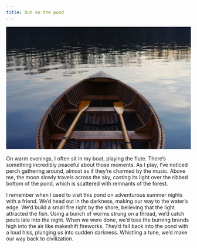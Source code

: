 ```yaml
---
title: Out on the pond
---
```


![Wooden rowboat with oars](/images/rowboat.jpg)

On warm evenings, I often sit in my boat, playing the flute. There’s something incredibly peaceful about those moments. As I play, I’ve noticed perch gathering around, almost as if they’re charmed by the music. Above me, the moon slowly travels across the sky, casting its light over the ribbed bottom of the pond, which is scattered with remnants of the forest.

I remember when I used to visit this pond on adventurous summer nights with a friend. We’d head out in the darkness, making our way to the water’s edge. We’d build a small fire right by the shore, believing that the light attracted the fish. Using a bunch of worms strung on a thread, we’d catch pouts late into the night. When we were done, we’d toss the burning brands high into the air like makeshift fireworks. They’d fall back into the pond with a loud hiss, plunging us into sudden darkness. Whistling a tune, we’d make our way back to civilization.
